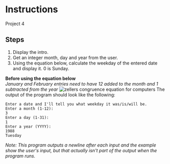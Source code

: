 # Instructions
Project 4

## Steps
1. Display the intro.
2. Get an integer month, day and year from the user.
3. Using the equation below, calculate the weekday of the entered date and display it. 0 is Sunday.

**Before using the equation below**<br>*January and February entries need to have 12 added to the month and 1 subtracted from the year*
![zellers congruence equation for computers](https://latex.codecogs.com/svg.image?%5Cmathrm%7B%5Cleft%20%5Clfloor%20represents%5C%20integer%5C%20division%20%5Cright%20%5Crfloor%7D%5C%5C%20%5Cmathrm%7B%25%5C%20represents%5C%20modulus%5C%20division%7D%5C%5Cday%5C_of%5C_week%20=%20%5Cleft%20(%20day%20&plus;%5Cleft%20%5Clfloor%20%5Cbegin%7Bmatrix%7D%5Cunderline%7B31(month-2)%7D%20%5C%5C%2012%5Cend%7Bmatrix%7D%5Cright%20%5Crfloor%20&plus;%20year%20&plus;%5Cleft%20%5Clfloor%20%5Cbegin%7Bmatrix%7D%5Cunderline%7Byear%7D%20%5C%5C%204%5Cend%7Bmatrix%7D%5Cright%20%5Crfloor-%5Cleft%20%5Clfloor%20%5Cbegin%7Bmatrix%7D%5Cunderline%7Byear%7D%20%5C%5C%20100%5Cend%7Bmatrix%7D%5Cright%20%5Crfloor&plus;%5Cleft%20%5Clfloor%20%5Cbegin%7Bmatrix%7D%5Cunderline%7Byear%7D%20%5C%5C%20400%5Cend%7Bmatrix%7D%5Cright%20%5Crfloor%20%5Cright%20)%20%25%207)
The output of the program should look like the following:
```
Enter a date and I'll tell you what weekday it was/is/will be.
Enter a month (1-12):
3
Enter a day (1-31):
1
Enter a year (YYYY):
1988
Tuesday
```
*Note: This program outputs a newline after each input and the example show the user's input, but that actually isn't part of the output when the program runs.*